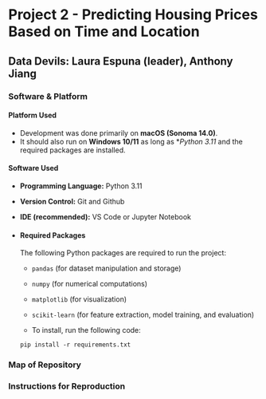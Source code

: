 # Project 2 - Predicting Housing Prices Based on Time and Location

## Data Devils: Laura Espuna (leader), Anthony Jiang

### Software & Platform

#### Platform Used
- Development was done primarily on **macOS (Sonoma 14.0)**.
- It should also run on **Windows 10/11** as long as **Python 3.11* and the required packages are installed.

#### Software Used
- **Programming Language:** Python 3.11
- **Version Control:** Git and Github
- **IDE (recommended):** VS Code or Jupyter Notebook

- #### Required Packages
  The following Python packages are required to run the project:
  - `pandas` (for dataset manipulation and storage)
  - `numpy` (for numerical computations)
  - `matplotlib` (for visualization)
  - `scikit-learn` (for feature extraction, model training, and evaluation)
 
  - To install, run the following code:
  ```
  pip install -r requirements.txt
  ```

### Map of Repository

### Instructions for Reproduction

